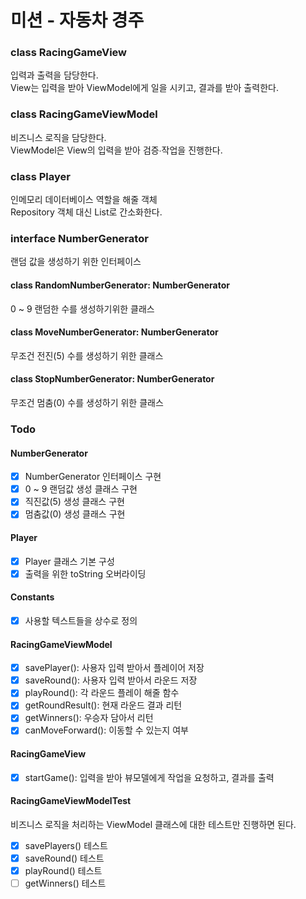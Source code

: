 # 미션 - 자동차 경주

### class RacingGameView

입력과 출력을 담당한다.  
View는 입력을 받아 ViewModel에게 일을 시키고, 결과를 받아 출력한다.

### class RacingGameViewModel

비즈니스 로직을 담당한다.  
ViewModel은 View의 입력을 받아 검증∙작업을 진행한다.

### class Player

인메모리 데이터베이스 역할을 해줄 객체  
Repository 객체 대신 List로 간소화한다.

### interface NumberGenerator

랜덤 값을 생성하기 위한 인터페이스

#### class RandomNumberGenerator: NumberGenerator

0 ~ 9 랜덤한 수를 생성하기위한 클래스

#### class MoveNumberGenerator: NumberGenerator

무조건 전진(5) 수를 생성하기 위한 클래스

#### class StopNumberGenerator: NumberGenerator

무조건 멈춤(0) 수를 생성하기 위한 클래스

### Todo

#### NumberGenerator

- [x] NumberGenerator 인터페이스 구현
- [x] 0 ~ 9 랜덤값 생성 클래스 구현
- [x] 직진값(5) 생성 클래스 구현
- [x] 멈춤값(0) 생성 클래스 구현

#### Player

- [x] Player 클래스 기본 구성
- [x] 출력을 위한 toString 오버라이딩

#### Constants

- [x] 사용할 텍스트들을 상수로 정의

#### RacingGameViewModel

- [x] savePlayer(): 사용자 입력 받아서 플레이어 저장
- [x] saveRound(): 사용자 입력 받아서 라운드 저장
- [x] playRound(): 각 라운드 플레이 해줄 함수
- [x] getRoundResult(): 현재 라운드 결과 리턴
- [x] getWinners(): 우승자 담아서 리턴
- [x] canMoveForward(): 이동할 수 있는지 여부

#### RacingGameView

- [x] startGame(): 입력을 받아 뷰모델에게 작업을 요청하고, 결과를 출력

#### RacingGameViewModelTest

비즈니스 로직을 처리하는 ViewModel 클래스에 대한 테스트만 진행하면 된다.

- [x] savePlayers() 테스트
- [x] saveRound() 테스트
- [x] playRound() 테스트
- [ ] getWinners() 테스트